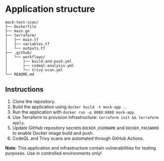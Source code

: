# Application structure

```
mock-test-scan/
├── Dockerfile
├── main.go
├── terraform/
│   ├── main.tf
│   ├── variables.tf
│   └── outputs.tf
├── .github/
│   └── workflows/
│       ├── build-and-push.yml
│       ├── codeql-analysis.yml
│       └── trivy-scan.yml
└── README.md
```

## Instructions

1. Clone the repository.
2. Build the application using `docker build -t mock-app .`.
3. Run the application with `docker run -p 8080:8080 mock-app`.
4. Use Terraform to provision infrastructure: `terraform init && terraform apply`.
5. Update GitHub repository secrets `DOCKER_USERNAME` and `DOCKER_PASSWORD` to enable Docker image build and push.
6. CodeQL and Trivy scans are automated through GitHub Actions.

**Note**: This application and infrastructure contain vulnerabilities for testing purposes. Use in controlled environments only!